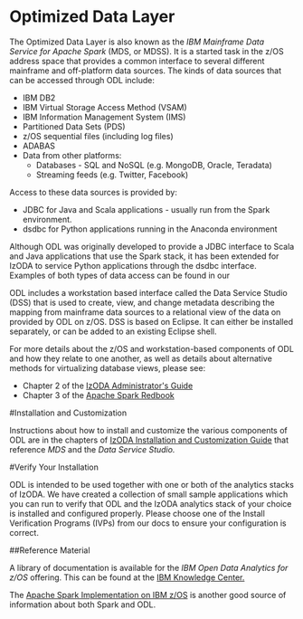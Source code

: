 <h1>Optimized Data Layer</h1>

The Optimized Data Layer is also known as the <em>IBM Mainframe Data Service for Apache Spark</em> (MDS, or MDSS). It is a started task in the z/OS address space that provides a common interface to several different mainframe and off-platform data sources. The kinds of data sources that can be accessed through ODL include:
<ul>
    <li>IBM DB2</li>
    <li>IBM Virtual Storage Access Method (VSAM)</li>
    <li>IBM Information Management System (IMS)</li>
    <li>Partitioned Data Sets (PDS)</li>
    <li>z/OS sequential files (including log files)</li>
    <li>ADABAS</li>
    <li>Data from other platforms:
      <ul>
        <li>Databases - SQL and NoSQL (e.g. MongoDB, Oracle, Teradata)</li>
        <li>Streaming feeds (e.g. Twitter, Facebook)</li>
      </ul>
    </li>
</ul>
Access to these data sources is provided by:
<ul>
    <li>JDBC for Java and Scala applications - usually run from the Spark environment.</li>
    <li>dsdbc for Python applications running in the Anaconda environment</li>
</ul>
Although ODL was originally developed to provide a JDBC interface to Scala and Java applications that use the Spark stack, it has been extended for IzODA to service Python applications through the dsdbc interface. Examples of both types of data access can be found in our

ODL includes a workstation based interface called the Data Service Studio (DSS) that is used to create, view, and change metadata describing the mapping from mainframe data sources to a relational view of the data on provided by ODL on z/OS. DSS is based on Eclipse. It can either be installed separately, or can be added to an existing Eclipse shell.

For more details about the z/OS and workstation-based components of ODL and how they relate to one another, as well as details about alternative methods for virtualizing database views, please see:
<ul>
    <li>Chapter 2 of the <a href="https://www-304.ibm.com/servers/resourcelink/svc00100.nsf/pages/izodav110sc279035/$file/azk1c100.pdf" target="_blank" rel="noopener noreferrer">IzODA Administrator's Guide</a></li>
    <li>Chapter 3 of the <a href="http://www.redbooks.ibm.com/redbooks/pdfs/sg248325.pdf" target="_blank" rel="noopener noreferrer">Apache Spark Redbook</a></li>
</ul>

#Installation and Customization

Instructions about how to install and customize the various components of ODL are in the chapters of <a href="https://www-304.ibm.com/servers/resourcelink/svc00100.nsf/pages/izodav110sc279033/$file/azk1a100.pdf" target="_blank" rel="noopener noreferrer">IzODA Installation and Customization Guide</a> that reference <em>MDS</em> and the <em>Data Service Studio.</em>

#Verify Your Installation

ODL is intended to be used together with one or both of the analytics stacks of IzODA. We have created a collection of small sample applications which you can run to verify that ODL and the IzODA analytics stack of your choice is installed and configured properly. Please choose one of the Install Verification Programs (IVPs) from our docs to ensure your configuration is correct.

##Reference Material

A library of documentation is available for the <em>IBM Open Data Analytics for z/OS</em> offering. This can be found at the <a href="https://www.ibm.com/support/knowledgecenter/SS3H8V_1.1.0/com.ibm.izoda.v1r1.izodalp/izoda.htm" target="_blank" rel="noopener noreferrer">IBM Knowledge Center.</a>

The <a href="http://www.redbooks.ibm.com/abstracts/sg248325.html" target="_blank" rel="noopener noreferrer">Apache Spark Implementation on IBM z/OS</a> is another good source of information about both Spark and ODL.
